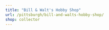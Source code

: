 ```yaml
---
title: "Bill & Walt's Hobby Shop"
url: /pittsburgh/bill-and-walts-hobby-shop/
shop: collector
---
```

